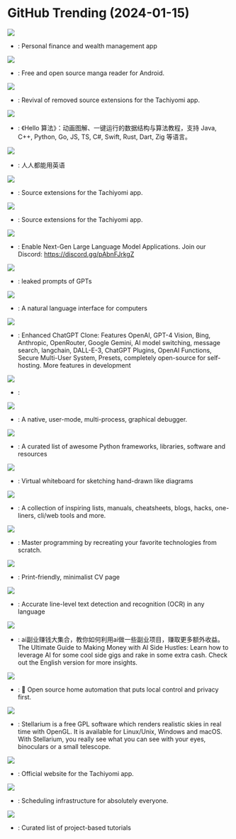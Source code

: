 # GitHub Trending (2024-01-15)

![](https://img.shields.io/badge/TypeScript-New%201-green?style=flat-square&logo=appveyor)
- [](https://github.comundefined): Personal finance and wealth management app

![](https://img.shields.io/badge/Kotlin-New%20211-green?style=flat-square&logo=appveyor)
- [](https://github.comundefined): Free and open source manga reader for Android.

![](https://img.shields.io/badge/Kotlin-New%20151-green?style=flat-square&logo=appveyor)
- [](https://github.comundefined): Revival of removed source extensions for the Tachiyomi app.

![](https://img.shields.io/badge/Java-New%20400-green?style=flat-square&logo=appveyor)
- [](https://github.comundefined): 《Hello 算法》：动画图解、一键运行的数据结构与算法教程，支持 Java, C++, Python, Go, JS, TS, C#, Swift, Rust, Dart, Zig 等语言。

![](https://img.shields.io/badge/TypeScript-New%20493-green?style=flat-square&logo=appveyor)
- [](https://github.comundefined): 人人都能用英语

![](https://img.shields.io/badge/Kotlin-New%2035-green?style=flat-square&logo=appveyor)
- [](https://github.comundefined): Source extensions for the Tachiyomi app.

![](https://img.shields.io/badge/none-New%20345-green?style=flat-square&logo=appveyor)
- [](https://github.comundefined): Source extensions for the Tachiyomi app.

![](https://img.shields.io/badge/Jupyter%20Notebook-New%20103-green?style=flat-square&logo=appveyor)
- [](https://github.comundefined): Enable Next-Gen Large Language Model Applications. Join our Discord: https://discord.gg/pAbnFJrkgZ

![](https://img.shields.io/badge/none-New%20274-green?style=flat-square&logo=appveyor)
- [](https://github.comundefined): leaked prompts of GPTs

![](https://img.shields.io/badge/Python-New%20347-green?style=flat-square&logo=appveyor)
- [](https://github.comundefined): A natural language interface for computers

![](https://img.shields.io/badge/TypeScript-New%201-green?style=flat-square&logo=appveyor)
- [](https://github.comundefined): Enhanced ChatGPT Clone: Features OpenAI, GPT-4 Vision, Bing, Anthropic, OpenRouter, Google Gemini, AI model switching, message search, langchain, DALL-E-3, ChatGPT Plugins, OpenAI Functions, Secure Multi-User System, Presets, completely open-source for self-hosting. More features in development

![](https://img.shields.io/badge/Python-New%20325-green?style=flat-square&logo=appveyor)
- [](https://github.comundefined): 

![](https://img.shields.io/badge/C-New%20751-green?style=flat-square&logo=appveyor)
- [](https://github.comundefined): A native, user-mode, multi-process, graphical debugger.

![](https://img.shields.io/badge/Python-New%20231-green?style=flat-square&logo=appveyor)
- [](https://github.comundefined): A curated list of awesome Python frameworks, libraries, software and resources

![](https://img.shields.io/badge/TypeScript-New%20442-green?style=flat-square&logo=appveyor)
- [](https://github.comundefined): Virtual whiteboard for sketching hand-drawn like diagrams

![](https://img.shields.io/badge/none-New%20104-green?style=flat-square&logo=appveyor)
- [](https://github.comundefined): A collection of inspiring lists, manuals, cheatsheets, blogs, hacks, one-liners, cli/web tools and more.

![](https://img.shields.io/badge/none-New%20494-green?style=flat-square&logo=appveyor)
- [](https://github.comundefined): Master programming by recreating your favorite technologies from scratch.

![](https://img.shields.io/badge/TypeScript-New%20718-green?style=flat-square&logo=appveyor)
- [](https://github.comundefined): Print-friendly, minimalist CV page

![](https://img.shields.io/badge/Python-New%201-green?style=flat-square&logo=appveyor)
- [](https://github.comundefined): Accurate line-level text detection and recognition (OCR) in any language

![](https://img.shields.io/badge/none-New%2092-green?style=flat-square&logo=appveyor)
- [](https://github.comundefined): ai副业赚钱大集合，教你如何利用ai做一些副业项目，赚取更多额外收益。The Ultimate Guide to Making Money with AI Side Hustles: Learn how to leverage AI for some cool side gigs and rake in some extra cash. Check out the English version for more insights.

![](https://img.shields.io/badge/Python-New%20195-green?style=flat-square&logo=appveyor)
- [](https://github.comundefined): 🏡 Open source home automation that puts local control and privacy first.

![](https://img.shields.io/badge/C%2B%2B-New%20144-green?style=flat-square&logo=appveyor)
- [](https://github.comundefined): Stellarium is a free GPL software which renders realistic skies in real time with OpenGL. It is available for Linux/Unix, Windows and macOS. With Stellarium, you really see what you can see with your eyes, binoculars or a small telescope.

![](https://img.shields.io/badge/Vue-New%2010-green?style=flat-square&logo=appveyor)
- [](https://github.comundefined): Official website for the Tachiyomi app.

![](https://img.shields.io/badge/TypeScript-New%2093-green?style=flat-square&logo=appveyor)
- [](https://github.comundefined): Scheduling infrastructure for absolutely everyone.

![](https://img.shields.io/badge/none-New%20259-green?style=flat-square&logo=appveyor)
- [](https://github.comundefined): Curated list of project-based tutorials

